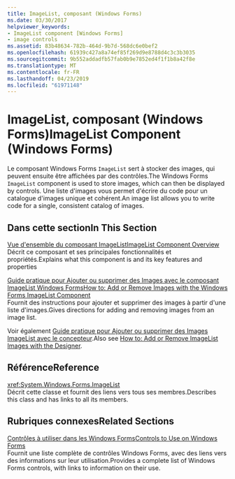 ```yaml
---
title: ImageList, composant (Windows Forms)
ms.date: 03/30/2017
helpviewer_keywords:
- ImageList component [Windows Forms]
- image controls
ms.assetid: 83b48634-782b-464d-9b7d-568dc6e0bef2
ms.openlocfilehash: 61939c427a8a74ef85f269d9e8788d4c3c3b3035
ms.sourcegitcommit: 9b552addadfb57fab0b9e7852ed4f1f1b8a42f8e
ms.translationtype: MT
ms.contentlocale: fr-FR
ms.lasthandoff: 04/23/2019
ms.locfileid: "61971148"
---
```

# <a name="imagelist-component-windows-forms"></a><span data-ttu-id="cbb44-102">ImageList, composant (Windows Forms)</span><span class="sxs-lookup"><span data-stu-id="cbb44-102">ImageList Component (Windows Forms)</span></span>
<span data-ttu-id="cbb44-103">Le composant Windows Forms `ImageList` sert à stocker des images, qui peuvent ensuite être affichées par des contrôles.</span><span class="sxs-lookup"><span data-stu-id="cbb44-103">The Windows Forms `ImageList` component is used to store images, which can then be displayed by controls.</span></span> <span data-ttu-id="cbb44-104">Une liste d'images vous permet d'écrire du code pour un catalogue d'images unique et cohérent.</span><span class="sxs-lookup"><span data-stu-id="cbb44-104">An image list allows you to write code for a single, consistent catalog of images.</span></span>  
  
## <a name="in-this-section"></a><span data-ttu-id="cbb44-105">Dans cette section</span><span class="sxs-lookup"><span data-stu-id="cbb44-105">In This Section</span></span>  
 [<span data-ttu-id="cbb44-106">Vue d'ensemble du composant ImageList</span><span class="sxs-lookup"><span data-stu-id="cbb44-106">ImageList Component Overview</span></span>](imagelist-component-overview-windows-forms.md)  
 <span data-ttu-id="cbb44-107">Décrit ce composant et ses principales fonctionnalités et propriétés.</span><span class="sxs-lookup"><span data-stu-id="cbb44-107">Explains what this component is and its key features and properties</span></span>  
  
 [<span data-ttu-id="cbb44-108">Guide pratique pour Ajouter ou supprimer des Images avec le composant ImageList Windows Forms</span><span class="sxs-lookup"><span data-stu-id="cbb44-108">How to: Add or Remove Images with the Windows Forms ImageList Component</span></span>](how-to-add-or-remove-images-with-the-windows-forms-imagelist-component.md)  
 <span data-ttu-id="cbb44-109">Fournit des instructions pour ajouter et supprimer des images à partir d'une liste d'images.</span><span class="sxs-lookup"><span data-stu-id="cbb44-109">Gives directions for adding and removing images from an image list.</span></span>  
  
 <span data-ttu-id="cbb44-110">Voir également [Guide pratique pour Ajouter ou supprimer des Images ImageList avec le concepteur](how-to-add-or-remove-imagelist-images-with-the-designer.md).</span><span class="sxs-lookup"><span data-stu-id="cbb44-110">Also see [How to: Add or Remove ImageList Images with the Designer](how-to-add-or-remove-imagelist-images-with-the-designer.md).</span></span>  
  
## <a name="reference"></a><span data-ttu-id="cbb44-111">Référence</span><span class="sxs-lookup"><span data-stu-id="cbb44-111">Reference</span></span>  
 <xref:System.Windows.Forms.ImageList>  
 <span data-ttu-id="cbb44-112">Décrit cette classe et fournit des liens vers tous ses membres.</span><span class="sxs-lookup"><span data-stu-id="cbb44-112">Describes this class and has links to all its members.</span></span>  
  
## <a name="related-sections"></a><span data-ttu-id="cbb44-113">Rubriques connexes</span><span class="sxs-lookup"><span data-stu-id="cbb44-113">Related Sections</span></span>  
 [<span data-ttu-id="cbb44-114">Contrôles à utiliser dans les Windows Forms</span><span class="sxs-lookup"><span data-stu-id="cbb44-114">Controls to Use on Windows Forms</span></span>](controls-to-use-on-windows-forms.md)  
 <span data-ttu-id="cbb44-115">Fournit une liste complète de contrôles Windows Forms, avec des liens vers des informations sur leur utilisation.</span><span class="sxs-lookup"><span data-stu-id="cbb44-115">Provides a complete list of Windows Forms controls, with links to information on their use.</span></span>
